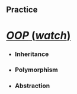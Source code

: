 ## Practice
# [_OOP_ (_watch_)](https://filpolyakov13041995.github.io/Object-oriented-programming/)

* ### Inheritance
* ### Polymorphism
* ### Abstraction
